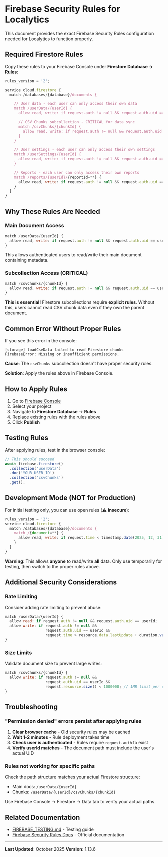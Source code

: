 # Firebase Security Rules for Localytics

This document provides the exact Firebase Security Rules configuration needed for Localytics to function properly.

## Required Firestore Rules

Copy these rules to your Firebase Console under **Firestore Database → Rules**:

```javascript
rules_version = '2';

service cloud.firestore {
  match /databases/{database}/documents {

    // User data - each user can only access their own data
    match /userData/{userId} {
      allow read, write: if request.auth != null && request.auth.uid == userId;

      // CSV Chunks subcollection - CRITICAL for data sync
      match /csvChunks/{chunkId} {
        allow read, write: if request.auth != null && request.auth.uid == userId;
      }
    }

    // User settings - each user can only access their own settings
    match /userSettings/{userId} {
      allow read, write: if request.auth != null && request.auth.uid == userId;
    }

    // Reports - each user can only access their own reports
    match /reports/{userId}/{reportId=**} {
      allow read, write: if request.auth != null && request.auth.uid == userId;
    }
  }
}
```

## Why These Rules Are Needed

### Main Document Access
```javascript
match /userData/{userId} {
  allow read, write: if request.auth != null && request.auth.uid == userId;
}
```
This allows authenticated users to read/write their main document containing metadata.

### Subcollection Access (CRITICAL)
```javascript
match /csvChunks/{chunkId} {
  allow read, write: if request.auth != null && request.auth.uid == userId;
}
```
**This is essential!** Firestore subcollections require **explicit rules**. Without this, users cannot read CSV chunk data even if they own the parent document.

## Common Error Without Proper Rules

If you see this error in the console:
```
[storage] loadCsvData failed to read Firestore chunks
FirebaseError: Missing or insufficient permissions.
```

**Cause**: The `csvChunks` subcollection doesn't have proper security rules.

**Solution**: Apply the rules above in Firebase Console.

## How to Apply Rules

1. Go to [Firebase Console](https://console.firebase.google.com)
2. Select your project
3. Navigate to **Firestore Database** → **Rules**
4. Replace existing rules with the rules above
5. Click **Publish**

## Testing Rules

After applying rules, test in the browser console:

```javascript
// This should succeed
await firebase.firestore()
  .collection('userData')
  .doc('YOUR_USER_ID')
  .collection('csvChunks')
  .get();
```

## Development Mode (NOT for Production)

For initial testing only, you can use open rules (⚠️ **insecure**):

```javascript
rules_version = '2';
service cloud.firestore {
  match /databases/{database}/documents {
    match /{document=**} {
      allow read, write: if request.time < timestamp.date(2025, 12, 31);
    }
  }
}
```

**Warning**: This allows **anyone** to read/write **all** data. Only use temporarily for testing, then switch to the proper rules above.

## Additional Security Considerations

### Rate Limiting
Consider adding rate limiting to prevent abuse:

```javascript
match /userData/{userId} {
  allow read: if request.auth != null && request.auth.uid == userId;
  allow write: if request.auth != null &&
                  request.auth.uid == userId &&
                  request.time > resource.data.lastUpdate + duration.value(1, 's');
}
```

### Size Limits
Validate document size to prevent large writes:

```javascript
match /csvChunks/{chunkId} {
  allow write: if request.auth != null &&
                  request.auth.uid == userId &&
                  request.resource.size() < 1000000; // 1MB limit per chunk
}
```

## Troubleshooting

### "Permission denied" errors persist after applying rules

1. **Clear browser cache** - Old security rules may be cached
2. **Wait 1-2 minutes** - Rule deployment takes time
3. **Check user is authenticated** - Rules require `request.auth` to exist
4. **Verify userId matches** - The document path must include the user's actual UID

### Rules not working for specific paths

Check the path structure matches your actual Firestore structure:
- Main docs: `/userData/{userId}`
- Chunks: `/userData/{userId}/csvChunks/{chunkId}`

Use Firebase Console → Firestore → Data tab to verify your actual paths.

## Related Documentation

- [FIREBASE_TESTING.md](./FIREBASE_TESTING.md) - Testing guide
- [Firebase Security Rules Docs](https://firebase.google.com/docs/firestore/security/get-started) - Official documentation

---

**Last Updated**: October 2025
**Version**: 1.13.6
